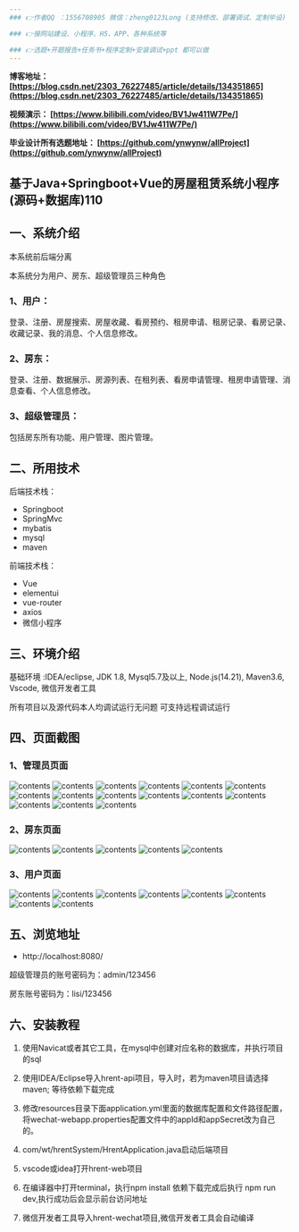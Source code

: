 ```yaml
---
### 👉作者QQ ：1556708905 微信：zheng0123Long (支持修改、部署调试、定制毕设)

### 👉接网站建设、小程序、H5、APP、各种系统等

### 👉选题+开题报告+任务书+程序定制+安装调试+ppt 都可以做
---
```

**博客地址：
[https://blog.csdn.net/2303_76227485/article/details/134351865](https://blog.csdn.net/2303_76227485/article/details/134351865)**

**视频演示：
[https://www.bilibili.com/video/BV1Jw411W7Pe/](https://www.bilibili.com/video/BV1Jw411W7Pe/)**

**毕业设计所有选题地址：
[https://github.com/ynwynw/allProject](https://github.com/ynwynw/allProject)**

## 基于Java+Springboot+Vue的房屋租赁系统小程序(源码+数据库)110

## 一、系统介绍
本系统前后端分离

本系统分为用户、房东、超级管理员三种角色

### 1、用户：
登录、注册、房屋搜索、房屋收藏、看房预约、租房申请、租房记录、看房记录、收藏记录、我的消息、个人信息修改。
### 2、房东：
登录、注册、数据展示、房源列表、在租列表、看房申请管理、租房申请管理、消息查看、个人信息修改。
### 3、超级管理员：
包括房东所有功能、用户管理、图片管理。

## 二、所用技术
后端技术栈：
- Springboot
- SpringMvc
- mybatis
- mysql
- maven

前端技术栈：
- Vue
- elementui
- vue-router
- axios
- 微信小程序

## 三、环境介绍
基础环境 :IDEA/eclipse, JDK 1.8, Mysql5.7及以上, Node.js(14.21), Maven3.6, Vscode, 微信开发者工具

所有项目以及源代码本人均调试运行无问题 可支持远程调试运行

## 四、页面截图
### 1、管理员页面
![contents](./picture/picture0.png)
![contents](./picture/picture00.png)
![contents](./picture/picture1.png)
![contents](./picture/picture2.png)
![contents](./picture/picture3.png)
![contents](./picture/picture4.png)
![contents](./picture/picture5.png)
![contents](./picture/picture6.png)
![contents](./picture/picture7.png)
![contents](./picture/picture8.png)
![contents](./picture/picture9.png)
![contents](./picture/picture10.png)
![contents](./picture/picture11.png)
![contents](./picture/picture12.png)
![contents](./picture/picture13.png)
### 2、房东页面
![contents](./picture/picture14.png)
![contents](./picture/picture15.png)
![contents](./picture/picture16.png)
![contents](./picture/picture17.png)
![contents](./picture/picture18.png)
### 3、用户页面
![contents](./picture/picture19.png)
![contents](./picture/picture20.png)
![contents](./picture/picture21.png)
![contents](./picture/picture22.png)
![contents](./picture/picture23.png)
![contents](./picture/picture24.png)
![contents](./picture/picture25.png)
![contents](./picture/picture26.png)


## 五、浏览地址
- http://localhost:8080/

超级管理员的账号密码为：admin/123456

房东账号密码为：lisi/123456

## 六、安装教程

1. 使用Navicat或者其它工具，在mysql中创建对应名称的数据库，并执行项目的sql
 
2. 使用IDEA/Eclipse导入hrent-api项目，导入时，若为maven项目请选择maven; 等待依赖下载完成

3. 修改resources目录下面application.yml里面的数据库配置和文件路径配置，将wechat-webapp.properties配置文件中的appId和appSecret改为自己的。

4. com/wt/hrentSystem/HrentApplication.java启动后端项目

5. vscode或idea打开hrent-web项目

6. 在编译器中打开terminal，执行npm install 依赖下载完成后执行 npm run dev,执行成功后会显示前台访问地址

7. 微信开发者工具导入hrent-wechat项目,微信开发者工具会自动编译



